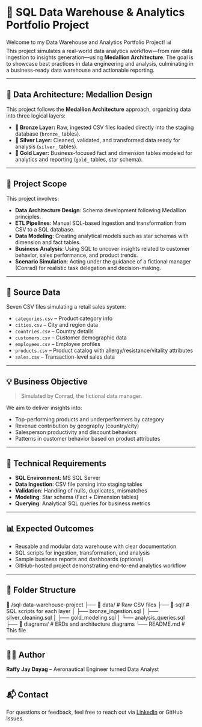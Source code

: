 # 🧠 SQL Data Warehouse & Analytics Portfolio Project

Welcome to my Data Warehouse and Analytics Portfolio Project! 📊  
This project simulates a real-world data analytics workflow—from raw data ingestion to insights generation—using **Medallion Architecture**. The goal is to showcase best practices in data engineering and analysis, culminating in a business-ready data warehouse and actionable reporting.

---

## 🧱 Data Architecture: Medallion Design

This project follows the **Medallion Architecture** approach, organizing data into three logical layers:

- **🔸 Bronze Layer:** Raw, ingested CSV files loaded directly into the staging database (`bronze_` tables).
- **🔹 Silver Layer:** Cleaned, validated, and transformed data ready for analysis (`silver_` tables).
- **🏅 Gold Layer:** Business-focused fact and dimension tables modeled for analytics and reporting (`gold_` tables, star schema).

---

## 📖 Project Scope

This project involves:

- **Data Architecture Design**: Schema development following Medallion principles.
- **ETL Pipelines**: Manual SQL-based ingestion and transformation from CSV to a SQL database.
- **Data Modeling**: Creating analytical models such as star schemas with dimension and fact tables.
- **Business Analysis**: Using SQL to uncover insights related to customer behavior, sales performance, and product trends.
- **Scenario Simulation**: Acting under the guidance of a fictional manager (Conrad) for realistic task delegation and decision-making.

---

## 📂 Source Data

Seven CSV files simulating a retail sales system:

- `categories.csv` – Product category info
- `cities.csv` – City and region data
- `countries.csv` – Country details
- `customers.csv` – Customer demographic data
- `employees.csv` – Employee profiles
- `products.csv` – Product catalog with allergy/resistance/vitality attributes
- `sales.csv` – Transaction-level sales data

---

## 💡 Business Objective

> Simulated by Conrad, the fictional data manager.

We aim to deliver insights into:
- Top-performing products and underperformers by category
- Revenue contribution by geography (country/city)
- Salesperson productivity and discount behaviors
- Patterns in customer behavior based on product attributes

---

## 🚀 Technical Requirements

- **SQL Environment**: MS SQL Server
- **Data Ingestion**: CSV file parsing into staging tables
- **Validation**: Handling of nulls, duplicates, mismatches
- **Modeling**: Star schema (Fact + Dimension tables)
- **Querying**: Analytical SQL queries for business metrics

---

## 📊 Expected Outcomes

- Reusable and modular data warehouse with clear documentation
- SQL scripts for ingestion, transformation, and analysis
- Sample business reports and dashboards (optional)
- GitHub-hosted project demonstrating end-to-end analytics workflow

---

## 📌 Folder Structure

📁 /sql-data-warehouse-project
├── 📂 data/ # Raw CSV files
├── 📂 sql/ # SQL scripts for each layer
│ ├── bronze_ingestion.sql
│ ├── silver_cleaning.sql
│ ├── gold_modeling.sql
│ └── analysis_queries.sql
├── 📂 diagrams/ # ERDs and architecture diagrams
└── README.md # This file


---

## 🧑‍💻 Author

**Raffy Jay Dayag** – Aeronautical Engineer turned Data Analyst  

---

## 📬 Contact

For questions or feedback, feel free to reach out via [LinkedIn](#) or GitHub Issues.

